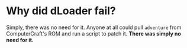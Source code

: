 # Why did dLoader fail?

Simply, there was no need for it. Anyone at all could pull `adventure` from ComputerCraft's ROM and run a script to patch it. **There was simply no need for it.**
